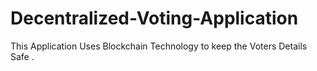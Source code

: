 # Decentralized-Voting-Application
This Application Uses Blockchain Technology to keep the Voters Details Safe .
